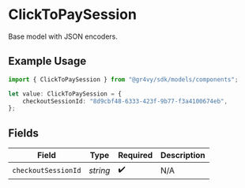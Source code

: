 # ClickToPaySession

Base model with JSON encoders.

## Example Usage

```typescript
import { ClickToPaySession } from "@gr4vy/sdk/models/components";

let value: ClickToPaySession = {
    checkoutSessionId: "8d9cbf48-6333-423f-9b77-f3a4100674eb",
};
```

## Fields

| Field               | Type                | Required            | Description         |
| ------------------- | ------------------- | ------------------- | ------------------- |
| `checkoutSessionId` | *string*            | :heavy_check_mark:  | N/A                 |